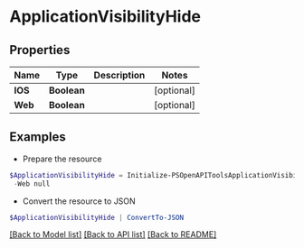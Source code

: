 # ApplicationVisibilityHide
## Properties

Name | Type | Description | Notes
------------ | ------------- | ------------- | -------------
**IOS** | **Boolean** |  | [optional] 
**Web** | **Boolean** |  | [optional] 

## Examples

- Prepare the resource
```powershell
$ApplicationVisibilityHide = Initialize-PSOpenAPIToolsApplicationVisibilityHide  -IOS null `
 -Web null
```

- Convert the resource to JSON
```powershell
$ApplicationVisibilityHide | ConvertTo-JSON
```

[[Back to Model list]](../README.md#documentation-for-models) [[Back to API list]](../README.md#documentation-for-api-endpoints) [[Back to README]](../README.md)

